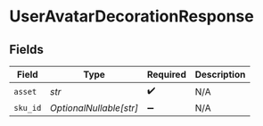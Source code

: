 # UserAvatarDecorationResponse


## Fields

| Field                   | Type                    | Required                | Description             |
| ----------------------- | ----------------------- | ----------------------- | ----------------------- |
| `asset`                 | *str*                   | :heavy_check_mark:      | N/A                     |
| `sku_id`                | *OptionalNullable[str]* | :heavy_minus_sign:      | N/A                     |